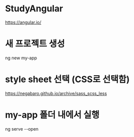 # StudyAngular

https://angular.io/  



# 새 프로젝트 생성  
ng new my-app  

# style sheet 선택 (CSS로 선택함)  
https://negabaro.github.io/archive/sass_scss_less  

# my-app 폴더 내에서 실행  
ng serve --open  
